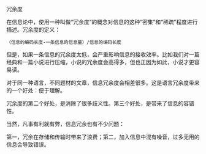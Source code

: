 冗余度

在信息论中，使用一种叫做“冗余度”的概念对信息的这种“密集”和“稀疏”程度进行描述。冗余度的定义：

`（信息的编码长度-一条信息的信息量）/信息的编码长度`

但是，如果一条信息的冗余度太低，会严重影响信息的接收效率。比如我们对一篇经典和一篇小说进行压缩，小说的冗余度会高得多，但也正因为如此，小说才更容易读。

对于同一种语言，不同题材的文章，信息冗余度会相差很多。这是语言冗余度带来的一个好处：便于理解。

冗余度的第二个好处，是消除了很多歧义性。第三个好处，是带来了信息的容错性。

当然，凡事有利就有弊，信息冗余也有不少问题：

第一，冗余在存储和传输时带来了浪费；第二，加入信息中混有噪音，过多无用的信息会导致错误。

